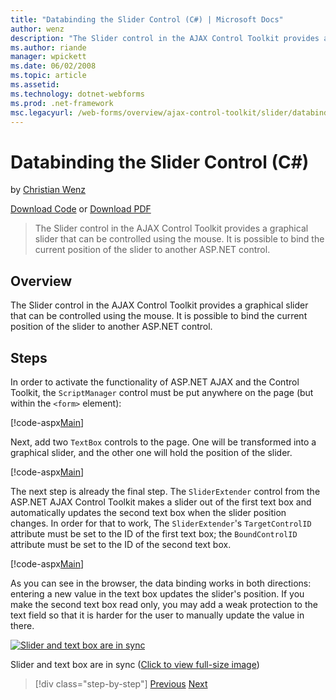 ```yaml
---
title: "Databinding the Slider Control (C#) | Microsoft Docs"
author: wenz
description: "The Slider control in the AJAX Control Toolkit provides a graphical slider that can be controlled using the mouse. It is possible to bind the current positio..."
ms.author: riande
manager: wpickett
ms.date: 06/02/2008
ms.topic: article
ms.assetid: 
ms.technology: dotnet-webforms
ms.prod: .net-framework
msc.legacyurl: /web-forms/overview/ajax-control-toolkit/slider/databinding-the-slider-control-cs
---
```

Databinding the Slider Control (C#)
====================
by [Christian Wenz](https://github.com/wenz)

[Download Code](http://download.microsoft.com/download/9/3/f/93f8daea-bebd-4821-833b-95205389c7d0/Slider0.cs.zip) or [Download PDF](http://download.microsoft.com/download/2/d/c/2dc10e34-6983-41d4-9c08-f78f5387d32b/slider0CS.pdf)

> The Slider control in the AJAX Control Toolkit provides a graphical slider that can be controlled using the mouse. It is possible to bind the current position of the slider to another ASP.NET control.


## Overview

The Slider control in the AJAX Control Toolkit provides a graphical slider that can be controlled using the mouse. It is possible to bind the current position of the slider to another ASP.NET control.

## Steps

In order to activate the functionality of ASP.NET AJAX and the Control Toolkit, the `ScriptManager` control must be put anywhere on the page (but within the `<form>` element):

[!code-aspx[Main](databinding-the-slider-control-cs/samples/sample1.aspx)]

Next, add two `TextBox` controls to the page. One will be transformed into a graphical slider, and the other one will hold the position of the slider.

[!code-aspx[Main](databinding-the-slider-control-cs/samples/sample2.aspx)]

The next step is already the final step. The `SliderExtender` control from the ASP.NET AJAX Control Toolkit makes a slider out of the first text box and automatically updates the second text box when the slider position changes. In order for that to work, The `SliderExtender`'s `TargetControlID` attribute must be set to the ID of the first text box; the `BoundControlID` attribute must be set to the ID of the second text box.

[!code-aspx[Main](databinding-the-slider-control-cs/samples/sample3.aspx)]

As you can see in the browser, the data binding works in both directions: entering a new value in the text box updates the slider's position. If you make the second text box read only, you may add a weak protection to the text field so that it is harder for the user to manually update the value in there.


[![Slider and text box are in sync](databinding-the-slider-control-cs/_static/image2.png)](databinding-the-slider-control-cs/_static/image1.png)

Slider and text box are in sync ([Click to view full-size image](databinding-the-slider-control-cs/_static/image3.png))

>[!div class="step-by-step"]
[Previous](using-the-slider-control-with-auto-postback-cs.md)
[Next](using-the-slider-control-with-auto-postback-vb.md)